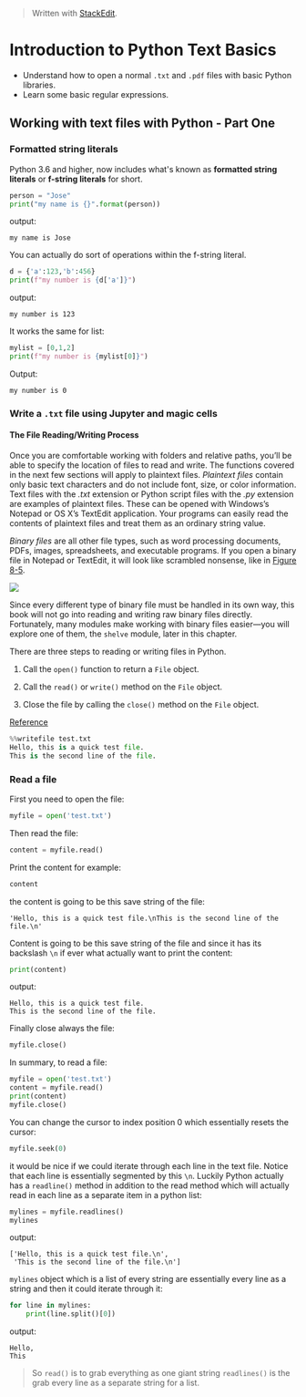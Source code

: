 > Written with [StackEdit](https://stackedit.io/).

# Introduction to Python Text Basics

- Understand how to open a normal `.txt` and `.pdf` files with basic Python libraries.
- Learn some basic regular expressions.

## Working with text files with Python - Part One

### Formatted string literals
Python 3.6 and higher, now includes what's known as **formatted string literals** or **f-string literals** for short.
```python
person = "Jose"
print("my name is {}".format(person))
```
output:
```
my name is Jose
```
You can actually do sort of operations within the f-string literal.
```python
d = {'a':123,'b':456}
print(f"my number is {d['a']}")
```
output:
```
my number is 123
```
  
It works the same for list:
```python
mylist = [0,1,2]
print(f"my number is {mylist[0]}")
```
Output:
```
my number is 0
```


### Write a `.txt` file using Jupyter and magic cells

####  The File Reading/Writing Process

Once you are comfortable working with folders and relative paths, you’ll be able to specify the location of files to read and write. The functions covered in the next few sections will apply to plaintext files.  _Plaintext files_  contain only basic text characters and do not include font, size, or color information. Text files with the  _.txt_  extension or Python script files with the  _.py_  extension are examples of plaintext files. These can be opened with Windows’s Notepad or OS X’s TextEdit application. Your programs can easily read the contents of plaintext files and treat them as an ordinary string value.

_Binary files_  are all other file types, such as word processing documents, PDFs, images, spreadsheets, and executable programs. If you open a binary file in Notepad or TextEdit, it will look like scrambled nonsense, like in  [Figure 8-5](https://automatetheboringstuff.com/chapter8/#calibre_link-86 "Figure 8-5. The Windows calc.exe program opened in Notepad").

![](https://automatetheboringstuff.com/images/000046.jpg)

Since every different type of binary file must be handled in its own way, this book will not go into reading and writing raw binary files directly. Fortunately, many modules make working with binary files easier—you will explore one of them, the  `shelve`  module, later in this chapter.

There are three steps to reading or writing files in Python.

1.  Call the  `open()`  function to return a  `File`  object.
    
2.  Call the  `read()`  or  `write()`  method on the  `File`  object.
    
3.  Close the file by calling the  `close()`  method on the  `File`  object.

[Reference](https://automatetheboringstuff.com/chapter8/)

```python
%%writefile test.txt
Hello, this is a quick test file.
This is the second line of the file.
```

### Read a file

First you need to open the file:
```python
myfile = open('test.txt')
```
Then read the file:
```python
content = myfile.read()
```
Print the content for example:
```python
content
```
the content is going to be this save string of the file:
```
'Hello, this is a quick test file.\nThis is the second line of the file.\n'
```
Content is going to be this save string of the file and since it has its backslash `\n` if ever what actually want to print the content:
```python
print(content)
```
output:
```
Hello, this is a quick test file.
This is the second line of the file.
```
Finally close always the file:
```python
myfile.close()
```
In summary, to read a file:
```python
myfile = open('test.txt')
content = myfile.read()
print(content)
myfile.close()
```
You can change the cursor to index position 0 which essentially resets the cursor:
```python
myfile.seek(0)
```
it would be nice if we could iterate through each line in the text file. Notice that each line is essentially segmented by this `\n`. Luckily Python actually has a `readline()` method in addition to the read method which will actually read in each line as a separate item in a python list:
```python
mylines = myfile.readlines()
mylines
```
output:
```
['Hello, this is a quick test file.\n',
 'This is the second line of the file.\n']
```
`mylines` object which is a list of every string are essentially every line as a string and then it could iterate through it:
```python
for line in mylines:
    print(line.split()[0])
```
output:
```
Hello,
This
```
>So `read()` is to grab everything as one giant string `readlines()` is the grab every line as a separate string for a list.
<!--stackedit_data:
eyJoaXN0b3J5IjpbLTE2ODA2NzQxOTUsLTEyOTkwMTMyMDMsMT
AzMjMxNTc4NSwtNTg4NzM1NTQ1LC0yMDQxNzEzNTYwXX0=
-->
